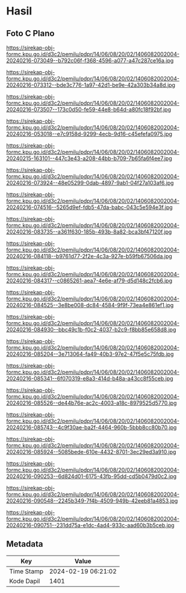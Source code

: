 # Hasil

## Foto C Plano

https://sirekap-obj-formc.kpu.go.id/d3c2/pemilu/pdpr/14/06/08/20/02/1406082002004-20240216-073049--b792c06f-f368-4596-a077-a47c287ce16a.jpg

https://sirekap-obj-formc.kpu.go.id/d3c2/pemilu/pdpr/14/06/08/20/02/1406082002004-20240216-073312--bde3c776-1a97-42d1-be9e-42a303b34a8d.jpg

https://sirekap-obj-formc.kpu.go.id/d3c2/pemilu/pdpr/14/06/08/20/02/1406082002004-20240216-073507--173c0d50-fe59-44e8-b64d-a80fc18f92bf.jpg

https://sirekap-obj-formc.kpu.go.id/d3c2/pemilu/pdpr/14/06/08/20/02/1406082002004-20240216-053018--e7c9158d-9299-4ecb-9d16-c45efefa0975.jpg

https://sirekap-obj-formc.kpu.go.id/d3c2/pemilu/pdpr/14/06/08/20/02/1406082002004-20240215-163101--447c3e43-a208-44bb-b709-7b65fa6f4ee7.jpg

https://sirekap-obj-formc.kpu.go.id/d3c2/pemilu/pdpr/14/06/08/20/02/1406082002004-20240216-073924--48e05299-0dab-4897-9ab1-04f27a103af6.jpg

https://sirekap-obj-formc.kpu.go.id/d3c2/pemilu/pdpr/14/06/08/20/02/1406082002004-20240216-074516--5265d9ef-fdb5-47da-babc-043c5e594e3f.jpg

https://sirekap-obj-formc.kpu.go.id/d3c2/pemilu/pdpr/14/06/08/20/02/1406082002004-20240216-083735--a361f630-185b-493b-8a82-bca3bf47120f.jpg

https://sirekap-obj-formc.kpu.go.id/d3c2/pemilu/pdpr/14/06/08/20/02/1406082002004-20240216-084118--b9761d77-2f2e-4c3a-927e-b59fb67506da.jpg

https://sirekap-obj-formc.kpu.go.id/d3c2/pemilu/pdpr/14/06/08/20/02/1406082002004-20240216-084317--c0865261-aea7-4e6e-af79-d5d148c2fcb6.jpg

https://sirekap-obj-formc.kpu.go.id/d3c2/pemilu/pdpr/14/06/08/20/02/1406082002004-20240216-084525--3e8be008-dc84-4584-9f9f-73ea4e861ef1.jpg

https://sirekap-obj-formc.kpu.go.id/d3c2/pemilu/pdpr/14/06/08/20/02/1406082002004-20240216-084930--bbc49c1b-f0c2-4037-b2c9-f8bb85e658d8.jpg

https://sirekap-obj-formc.kpu.go.id/d3c2/pemilu/pdpr/14/06/08/20/02/1406082002004-20240216-085204--3e713064-fa49-40b3-97e2-47f5e5c75fdb.jpg

https://sirekap-obj-formc.kpu.go.id/d3c2/pemilu/pdpr/14/06/08/20/02/1406082002004-20240216-085341--6f070319-e8a3-414d-b48a-a43cc8f55ceb.jpg

https://sirekap-obj-formc.kpu.go.id/d3c2/pemilu/pdpr/14/06/08/20/02/1406082002004-20240216-085526--de44b76e-ac2c-4003-a18c-8979525d5770.jpg

https://sirekap-obj-formc.kpu.go.id/d3c2/pemilu/pdpr/14/06/08/20/02/1406082002004-20240216-085743--4c9f30ae-ba2f-4464-960b-5bbb8cc80b70.jpg

https://sirekap-obj-formc.kpu.go.id/d3c2/pemilu/pdpr/14/06/08/20/02/1406082002004-20240216-085924--5085bede-610e-4432-8701-3ec29ed3a910.jpg

https://sirekap-obj-formc.kpu.go.id/d3c2/pemilu/pdpr/14/06/08/20/02/1406082002004-20240216-090253--6d824d01-6175-43fb-95dd-cd5b0479d0c2.jpg

https://sirekap-obj-formc.kpu.go.id/d3c2/pemilu/pdpr/14/06/08/20/02/1406082002004-20240216-090548--2245b349-7f4b-4509-949b-42eeb81a4853.jpg

https://sirekap-obj-formc.kpu.go.id/d3c2/pemilu/pdpr/14/06/08/20/02/1406082002004-20240216-090751--231dd75a-e1dc-4ad4-933c-aad60b3b5ceb.jpg


## Metadata

| Key        | Value               |
| ---------- | ------------------- |
| Time Stamp | 2024-02-19 06:21:02 |
| Kode Dapil | 1401                |




